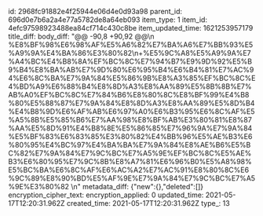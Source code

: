 id: 2968fc91882e4f25944e06d4e0d93a98
parent_id: 696d0e7b6a2a4e77a5782de8a64eb093
item_type: 1
item_id: 4efc97598923488ea84cf714c430c8be
item_updated_time: 1621253957179
title_diff: 
body_diff: "@@ -90,8 +90,92 @@\\n %E8%BF%98%E6%98%AF%E5%A6%82%E7%BA%A6%E7%BB%93%E5%A9%9A%E4%BA%86%E3%80%82\\n+%E5%9C%A8%E5%A9%9A%E7%A4%BC%E4%B8%8A%EF%BC%8C%E7%94%B7%E9%9D%92%E5%B9%B4%E8%BA%AB%E7%9D%80%E6%95%B4%E6%B4%81%E7%AC%94%E6%8C%BA%E7%9A%84%E5%86%9B%E8%A3%85%EF%BC%8C%E4%BD%A9%E6%88%B4%E8%8D%A3%E8%AA%89%E5%8B%8B%E7%AB%A0%EF%BC%8C%E7%84%B6%E8%80%8C%E8%BF%99%E4%B8%80%E5%88%87%E7%9A%84%E8%8D%A3%E8%AA%89%E5%8D%B4%E4%B8%9D%E6%AF%AB%E6%97%A0%E6%B3%95%E6%8C%AF%E5%A5%8B%E5%85%B6%E7%AA%98%E8%BF%AB%E3%80%81%E8%87%AA%E5%8D%91%E4%B8%8E%E5%86%85%E7%96%9A%E7%9A%84%E5%BF%83%E6%83%85%E3%80%82%E4%BB%96%E5%AE%B3%E6%80%95%E4%BC%97%E4%BA%BA%E7%9A%84%E8%AE%B6%E5%BC%82%E7%9A%84%E7%9C%BC%E7%A5%9E%EF%BC%8C%E5%AE%B3%E6%80%95%E7%9C%8B%E8%A7%81%E6%96%B0%E5%A8%98%E5%BC%BA%E6%8C%AF%E6%AC%A2%E7%AC%91%E8%80%8C%E6%9C%89%E8%90%BD%E5%AF%9E%E7%9A%84%E7%9C%BC%E7%A5%9E%E3%80%82 \\n"
metadata_diff: {"new":{},"deleted":[]}
encryption_cipher_text: 
encryption_applied: 0
updated_time: 2021-05-17T12:20:31.962Z
created_time: 2021-05-17T12:20:31.962Z
type_: 13